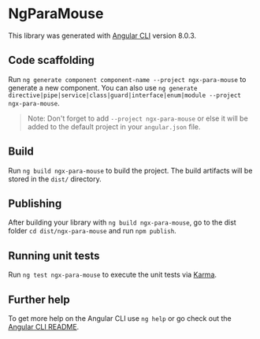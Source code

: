 # NgParaMouse

This library was generated with [Angular CLI](https://github.com/angular/angular-cli) version 8.0.3.

## Code scaffolding

Run `ng generate component component-name --project ngx-para-mouse` to generate a new component. You can also use `ng generate directive|pipe|service|class|guard|interface|enum|module --project ngx-para-mouse`.
> Note: Don't forget to add `--project ngx-para-mouse` or else it will be added to the default project in your `angular.json` file. 

## Build

Run `ng build ngx-para-mouse` to build the project. The build artifacts will be stored in the `dist/` directory.

## Publishing

After building your library with `ng build ngx-para-mouse`, go to the dist folder `cd dist/ngx-para-mouse` and run `npm publish`.

## Running unit tests

Run `ng test ngx-para-mouse` to execute the unit tests via [Karma](https://karma-runner.github.io).

## Further help

To get more help on the Angular CLI use `ng help` or go check out the [Angular CLI README](https://github.com/angular/angular-cli/blob/master/README.md).
